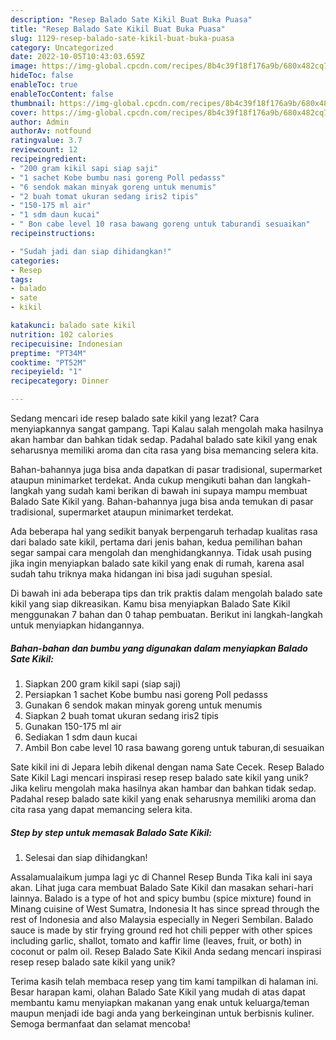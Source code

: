 ```yaml
---
description: "Resep Balado Sate Kikil Buat Buka Puasa"
title: "Resep Balado Sate Kikil Buat Buka Puasa"
slug: 1129-resep-balado-sate-kikil-buat-buka-puasa
category: Uncategorized
date: 2022-10-05T10:43:03.659Z
image: https://img-global.cpcdn.com/recipes/8b4c39f18f176a9b/680x482cq70/balado-sate-kikil-foto-resep-utama.jpg
hideToc: false
enableToc: true
enableTocContent: false
thumbnail: https://img-global.cpcdn.com/recipes/8b4c39f18f176a9b/680x482cq70/balado-sate-kikil-foto-resep-utama.jpg
cover: https://img-global.cpcdn.com/recipes/8b4c39f18f176a9b/680x482cq70/balado-sate-kikil-foto-resep-utama.jpg
author: Admin
authorAv: notfound
ratingvalue: 3.7
reviewcount: 12
recipeingredient:
- "200 gram kikil sapi siap saji"
- "1 sachet Kobe bumbu nasi goreng Poll pedasss"
- "6 sendok makan minyak goreng untuk menumis"
- "2 buah tomat ukuran sedang iris2 tipis"
- "150-175 ml air"
- "1 sdm daun kucai"
- " Bon cabe level 10 rasa bawang goreng untuk taburandi sesuaikan"
recipeinstructions:

- "Sudah jadi dan siap dihidangkan!"
categories:
- Resep
tags:
- balado
- sate
- kikil

katakunci: balado sate kikil 
nutrition: 102 calories
recipecuisine: Indonesian
preptime: "PT34M"
cooktime: "PT52M"
recipeyield: "1"
recipecategory: Dinner

---
```



Sedang mencari ide resep balado sate kikil yang lezat? Cara menyiapkannya sangat gampang. Tapi Kalau salah mengolah maka hasilnya akan hambar dan bahkan tidak sedap. Padahal balado sate kikil yang enak seharusnya memiliki aroma dan cita rasa yang bisa memancing selera kita.


Bahan-bahannya juga bisa anda dapatkan di pasar tradisional, supermarket ataupun minimarket terdekat. Anda cukup mengikuti bahan dan langkah-langkah yang sudah kami berikan di bawah ini supaya mampu membuat Balado Sate Kikil yang. Bahan-bahannya juga bisa anda temukan di pasar tradisional, supermarket ataupun minimarket terdekat.

Ada beberapa hal yang sedikit banyak berpengaruh terhadap kualitas rasa dari balado sate kikil, pertama dari jenis bahan, kedua pemilihan bahan segar sampai cara mengolah dan menghidangkannya. Tidak usah pusing jika ingin menyiapkan balado sate kikil yang enak di rumah, karena asal sudah tahu triknya maka hidangan ini bisa jadi suguhan spesial.


Di bawah ini ada beberapa tips dan trik praktis dalam mengolah balado sate kikil yang siap dikreasikan. Kamu bisa menyiapkan Balado Sate Kikil menggunakan 7 bahan dan 0 tahap pembuatan. Berikut ini langkah-langkah untuk menyiapkan hidangannya.

<!--inarticleads1-->

##### Bahan-bahan dan bumbu yang digunakan dalam menyiapkan Balado Sate Kikil:

1. Siapkan 200 gram kikil sapi (siap saji)
1. Persiapkan 1 sachet Kobe bumbu nasi goreng Poll pedasss
1. Gunakan 6 sendok makan minyak goreng untuk menumis
1. Siapkan 2 buah tomat ukuran sedang iris2 tipis
1. Gunakan 150-175 ml air
1. Sediakan 1 sdm daun kucai
1. Ambil  Bon cabe level 10 rasa bawang goreng untuk taburan,di sesuaikan


Sate kikil ini di Jepara lebih dikenal dengan nama Sate Cecek. Resep Balado Sate Kikil Lagi mencari inspirasi resep resep balado sate kikil yang unik? Jika keliru mengolah maka hasilnya akan hambar dan bahkan tidak sedap. Padahal resep balado sate kikil yang enak seharusnya memiliki aroma dan cita rasa yang dapat memancing selera kita. 

<!--inarticleads2-->

##### Step by step untuk memasak Balado Sate Kikil:


1. Selesai dan siap dihidangkan!

Assalamualaikum jumpa lagi yc di Channel Resep Bunda Tika kali ini saya akan. Lihat juga cara membuat Balado Sate Kikil dan masakan sehari-hari lainnya. Balado is a type of hot and spicy bumbu (spice mixture) found in Minang cuisine of West Sumatra, Indonesia It has since spread through the rest of Indonesia and also Malaysia especially in Negeri Sembilan. Balado sauce is made by stir frying ground red hot chili pepper with other spices including garlic, shallot, tomato and kaffir lime (leaves, fruit, or both) in coconut or palm oil. Resep Balado Sate Kikil Anda sedang mencari inspirasi resep resep balado sate kikil yang unik? 

Terima kasih telah membaca resep yang tim kami tampilkan di halaman ini. Besar harapan kami, olahan Balado Sate Kikil yang mudah di atas dapat membantu kamu menyiapkan makanan yang enak untuk keluarga/teman maupun menjadi ide bagi anda yang berkeinginan untuk berbisnis kuliner. Semoga bermanfaat dan selamat mencoba!
